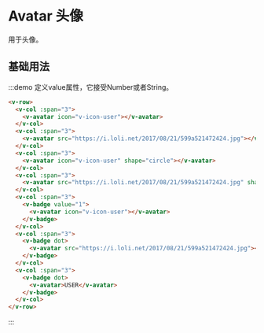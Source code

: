 # Avatar 头像

用于头像。

## 基础用法

:::demo 定义value属性，它接受Number或者String。

```html
<v-row>
  <v-col :span="3">
    <v-avatar icon="v-icon-user"></v-avatar>
  </v-col>
  <v-col :span="3">
    <v-avatar src="https://i.loli.net/2017/08/21/599a521472424.jpg"></v-avatar>
  </v-col>
  <v-col :span="3">
    <v-avatar icon="v-icon-user" shape="circle"></v-avatar>
  </v-col>
  <v-col :span="3">
    <v-avatar src="https://i.loli.net/2017/08/21/599a521472424.jpg" shape="circle"></v-avatar>
  </v-col>
  <v-col :span="3">
    <v-badge value="1">
      <v-avatar icon="v-icon-user"></v-avatar>
    </v-badge>
  </v-col>
  <v-col :span="3">
    <v-badge dot>
      <v-avatar src="https://i.loli.net/2017/08/21/599a521472424.jpg"></v-avatar>
    </v-badge>
  </v-col>
  <v-col :span="3">
    <v-badge dot>
      <v-avatar>USER</v-avatar>
    </v-badge>
  </v-col>
</v-row>
```
:::

<script>
  import Row from '@/components/row';
  import Col from '@/components/col';
  import Badge from '@/components/badge';
  import Avatar from '@/components/avatar';

  export default {
    components: {
      VRow: Row,
      VCol: Col,
      VAvatar: Avatar,
      VBadge: Badge,
    },
    methods: {
    },
  };
</script>